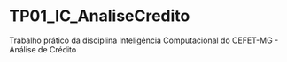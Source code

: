 # TP01_IC_AnaliseCredito
Trabalho prático da disciplina Inteligência Computacional do CEFET-MG - Análise de Crédito
